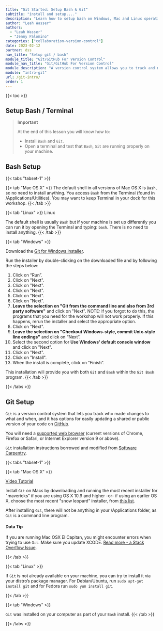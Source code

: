 ```yaml
---
title: "Git Started: Setup Bash & Git"
subtitle: "install and setup...."
description: "Learn how to setup bash on Windows, Mac and Linux operating systems."
author: "Leah Wasser"
authors: 
  - "Leah Wasser"
  - "Jenny Palomino"
categories: ["collaboration-version-control"]
date: 2023-02-12
partner: dss
nav_title: "Setup git / bash"
module_title: "Git/GitHub For Version Control"
module_nav_title: "Git/GitHub For Version Control"
module_description: "A version control system allows you to track and manage changes to your files. Learn how to get started with version control using git and GitHub.com."
module: "intro-git"
url: /git-intro/
order: 1
---
```


{{< toc >}}

## Setup Bash / Terminal

> **Important**
>
> At the end of this lesson you will know how to:
>
> -   Install `Bash` and `Git`.
> -   Open a terminal and test that `Bash`, `Git` are running properly on your machine.

## Bash Setup

{{< tabs "tabset-1" >}}

{{< tab "Mac OS X" >}}
The default shell in all versions of Mac OS X is `Bash`, so no need to install
anything. You access `Bash` from the Terminal (found in /Applications/Utilities).
You may want to keep Terminal in your dock for this workshop.
{{< /tab >}}

{{< tab "Linux" >}}
Linux

The default shell is usually `Bash` but if your machine is set up differently
you can run it by opening the Terminal and typing: `bash`. There is no need to
install anything.
{{< /tab >}}

{{< tab "Windows" >}}

Download the <a href="https://git-scm.com/download/win" target = "_blank">Git for Windows installer</a>.

Run the installer by double-clicking on the downloaded file and by following the steps below:

1. Click on “Run”.
2. Click on "Next".
3. Click on "Next".
4. Click on "Next".
5. Click on "Next".
6. Click on "Next".
7. **Leave the selection on  "Git from the command line and also from 3rd party software"** and click on "Next". NOTE: If you forgot to do this, the programs that you need for the workshop will not work properly. If this happens, rerun the installer and select the appropriate option.
8. Click on "Next".
9. **Leave the selection on  "Checkout Windows-style, commit Unix-style line endings"** and click on “Next”.
10. Select the second option for **Use Windows' default console window** and click on "Next".
11. Click on "Next".
12. Click on "Install".
13. When the install is complete, click on “Finish”.

This installation will provide you with both `Git` and `Bash` within the
`Git Bash` program.
{{< /tab >}}

{{< /tabs >}}

## Git Setup

`Git` is a version control system that lets you track who made changes to what and when, and it has options for easily updating a shared or public version of your code on <a href="https://github.com/" target="_blank">GitHub</a>.

You will need a <a href="https://help.github.com/articles/supported-browsers/" target="_blank">supported web browser</a> (current versions of Chrome, Firefox or Safari, or Internet Explorer version 9 or above).

`Git` installation instructions borrowed and modified from <a href="http://software-carpentry.org/" target="_blank">Software Carpentry</a>.

{{< tabs "tabset-1" >}}

{{< tab "Mac OS X" >}}

<a href="https://www.youtube.com/watch?v=9LQhwETCdwY" target="_blank">Video Tutorial</a>

Install `Git` on Macs by downloading and running the most recent installer for "mavericks" if you are using OS X 10.9 and higher -or- if using an earlier OS X, choose the most recent "snow leopard" installer, from <a href="http://sourceforge.net/projects/git-osx-installer/files/" target="_blank">this list</a>.

After installing `Git`, there will not be anything in your /Applications folder, as `Git` is a command line program.

#### Data Tip
If you are running Mac OSX El Capitan, you might encounter errors when trying to use `Git`. Make sure you update XCODE. <a href="http://stackoverflow.com/questions/32893412/command-line-tools-not-working-os-x-el-capitan" target="_blank">Read more - a Stack Overflow Issue</a>.

{{< /tab >}}

{{< tab "Linux" >}}

If `Git` is not already available on your machine, you can try to install it via your distro’s package manager. For Debian/Ubuntu, run `sudo apt-get install git` and for Fedora run `sudo yum install git`.

{{< /tab >}}

{{< tab "Windows" >}}

`Git` was installed on your computer as part of your `Bash` install.
{{< /tab >}}

{{< /tabs >}}
